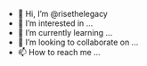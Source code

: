 - 👋 Hi, I’m @risethelegacy
- 👀 I’m interested in ...
- 🌱 I’m currently learning ...
- 💞️ I’m looking to collaborate on ...
- 📫 How to reach me ...

<!---
risethelegacy/risethelegacy is a ✨ special ✨ repository because its `README.md` (this file) appears on your GitHub profile.
You can click the Preview link to take a look at your changes.
--->
